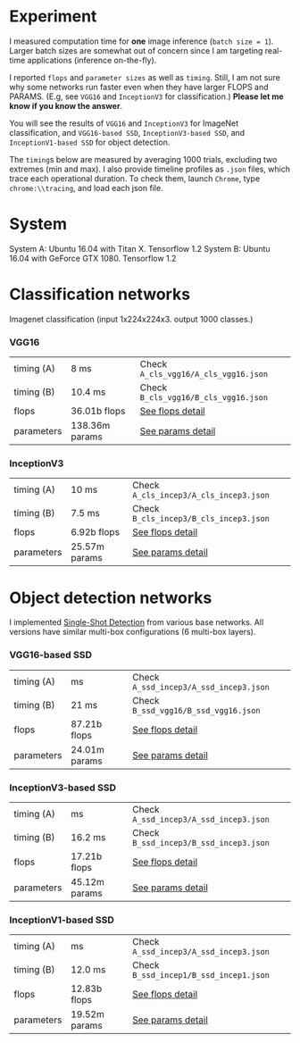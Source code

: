 # Experiment

I measured computation time for **one** image inference (`batch size = 1`). Larger batch sizes are somewhat out of concern since I am targeting real-time applications (inference on-the-fly).

I reported `flops` and `parameter sizes` as well as `timing`. Still, I am not sure why some networks run faster even when they have larger FLOPS and PARAMS. (E.g, see `VGG16` and `InceptionV3` for classification.) **Please let me know if you know the answer**.

You will see the results of `VGG16` and `InceptionV3` for ImageNet classification, and `VGG16-based SSD`, `InceptionV3-based SSD`, and `InceptionV1-based SSD` for object detection.

The `timing`s below are measured by averaging 1000 trials, excluding two extremes (min and max). I also provide timeline profiles as `.json` files, which trace each operational duration. To check them, launch `Chrome`, type `chrome:\\tracing`, and load each json file.


# System

System A: Ubuntu 16.04 with Titan X. Tensorflow 1.2
System B: Ubuntu 16.04 with GeForce GTX 1080. Tensorflow 1.2

# Classification networks 

Imagenet classification (input 1x224x224x3. output 1000 classes.)

### VGG16

| | | |
| ------------- |-------------| -----|
| timing (A) | 8 ms | Check `A_cls_vgg16/A_cls_vgg16.json` |
| timing (B) | 10.4 ms | Check `B_cls_vgg16/B_cls_vgg16.json` |
| flops | 36.01b flops | [See flops detail](vgg16_flops_detail.md) |
| parameters | 138.36m params |   [See params detail](vgg16_params_detail.md) |


### InceptionV3

| | | |
| ------------- |-------------| -----|
| timing (A) | 10 ms | Check `A_cls_incep3/A_cls_incep3.json` |
| timing (B) | 7.5 ms | Check `B_cls_incep3/B_cls_incep3.json` |
| flops | 6.92b flops | [See flops detail](incep3_flops_detail.md) |
| parameters | 25.57m params |   [See params detail](incep3_params_detail.md) |


# Object detection networks 

I implemented [Single-Shot Detection](https://arxiv.org/abs/1512.02325) from various base networks. All versions have similar multi-box configurations (6 multi-box layers).

### VGG16-based SSD

| | | |
| ------------- |-------------| -----|
| timing (A) | ms | Check `A_ssd_incep3/A_ssd_incep3.json` |
| timing (B) | 21 ms | Check `B_ssd_vgg16/B_ssd_vgg16.json` |
| flops | 87.21b flops | [See flops detail](ssd_vgg16_flops_detail.md) |
| parameters | 24.01m params | [See params detail](ssd_vgg16_params_detail.md) |

### InceptionV3-based SSD

| | | |
| ------------- |-------------| -----|
| timing (A) |  ms | Check `A_ssd_incep3/A_ssd_incep3.json` |
| timing (B) | 16.2 ms | Check `B_ssd_incep3/B_ssd_incep3.json` |
| flops | 17.21b flops | [See flops detail](ssd_incep3_flops_detail.md) |
| parameters | 45.12m params |   [See params detail](ssd_incep3_params_detail.md) |

### InceptionV1-based SSD

| | | |
| ------------- |-------------| -----|
| timing (A) |  ms | Check `A_ssd_incep3/A_ssd_incep3.json` |
| timing (B) | 12.0 ms | Check `B_ssd_incep1/B_ssd_incep1.json` |
| flops | 12.83b flops | [See flops detail](ssd_incep1_flops_detail.md) |
| parameters | 19.52m params |   [See params detail](ssd_incep1_params_detail.md) |

